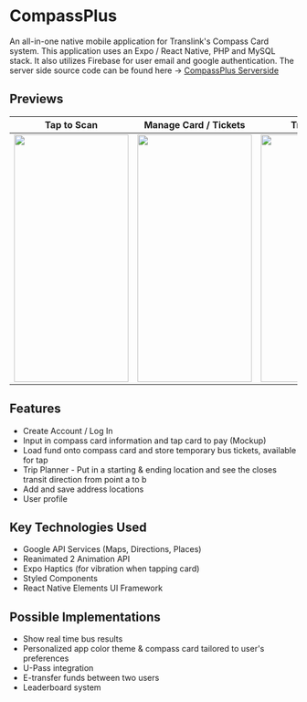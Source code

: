 # CompassPlus

An all-in-one native mobile application for Translink's Compass Card system. This application uses an Expo / React Native, PHP and MySQL stack. It also utilizes Firebase for user email and google authentication. The server side source code can be found here -> [CompassPlus Serverside](https://github.com/wilyyy/CompassPlus-Serverside)

## Previews
Tap to Scan            |  Manage Card / Tickets  |  Trip Planner 
:-------------------------:|:-------------------------:|:-------------------------:
<img src="https://media.giphy.com/media/MnmYbfuA9ULhJwQnrH/giphy.gif" width="200" height="433" />  |  <img src="https://media.giphy.com/media/aY3WzzmU7m6jYQTjoy/giphy.gif" width="200" height="433" /> |  <img src="https://media.giphy.com/media/FsS49gY5urfgc7t6FX/giphy.gif" width="200" height="433" /> 

## Features 
- Create Account / Log In
- Input in compass card information and tap card to pay (Mockup)
- Load fund onto compass card and store temporary bus tickets, available for tap
- Trip Planner - Put in a starting & ending location and see the closes transit direction from point a to b
- Add and save address locations
- User profile

## Key Technologies Used
- Google API Services (Maps, Directions, Places)
- Reanimated 2 Animation API
- Expo Haptics (for vibration when tapping card)
- Styled Components
- React Native Elements UI Framework

## Possible Implementations
- Show real time bus results
- Personalized app color theme & compass card tailored to user's preferences
- U-Pass integration
- E-transfer funds between two users
- Leaderboard system
